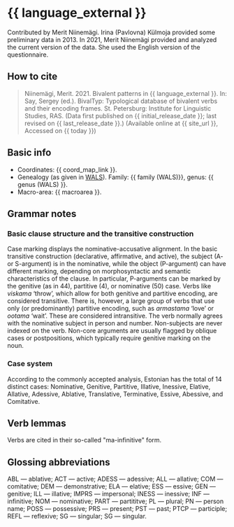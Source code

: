 # {{ language_external }}
Contributed by Merit Niinemägi. Irina (Pavlovna) Külmoja provided some preliminary data in 2013. In 2021, Merit Niinemägi provided and analyzed the current version of the data. She used the English version of the questionnaire. 

## How to cite
> Niinemägi, Merit. 2021. Bivalent patterns in {{ language_external }}. 
> In: Say, Sergey (ed.). BivalTyp: 
> Typological database of bivalent verbs and their encoding frames. 
> St. Petersburg: Institute for Linguistic Studies, RAS. 
> (Data first published on {{ initial_release_date }}; last revised on {{ last_release_date }}.) 
> (Available online at {{ site_url }}, Accessed on {{ today }})

## Basic info
- Coordinates: {{ coord_map_link }}.
- Genealogy (as given in [WALS](https://wals.info/)). Family: {{ family (WALS)}}, genus: {{ genus (WALS) }}.
- Macro-area: {{ macroarea }}. 

## Grammar notes

### Basic clause structure and the transitive construction

Case marking displays the nominative-accusative alignment. In the basic transitive construction (declarative, affirmative, and active), the subject (A- or S-argument) is in the nominative, while the object (P-argument) can have different marking, depending on morphosyntactic and semantic characteristics of the clause. In particular, P-arguments can be marked by the genitive (as in 44), partitive (4), or nominative (50) case. 
Verbs like *viskama* ‘throw’, which allow for both genitive and partitive encoding, are considered transitive. There is, however, a large group of verbs that use only (or predominantly) partitive encoding, such as *armastama* ‘love’ or *ootama* ‘wait’. These are considered intransitive.
The verb normally agrees with the nominative subject in person and number. Non-subjects are never indexed on the verb.
Non-core arguments are usually flagged by oblique cases or postpositions, which typically require genitive marking on the noun.

### Case system

According to the commonly accepted analysis, Estonian has the total of 14 distinct cases: Nominative, Genitive, Partitive, Illative, Inessive, Elative, Allative, Adessive, Ablative, Translative, Terminative, Essive, Abessive, and Comitative.

## Verb lemmas

Verbs are cited in their so-called "ma-infinitive" form.

## Glossing abbreviations
ABL — ablative; ACT — active; ADESS — adessive; ALL — allative; COM — comitative; DEM — demonstrative; ELA — elative; ESS — essive; GEN — genitive; ILL — illative; IMPRS — impersonal; INESS — inessive; INF — infinitive; NOM — nominative; PART — partititve; PL — plural; PN — person name; POSS — possessive; PRS — present; PST — past; PTCP — participle; REFL — reflexive; SG — singular; SG — singular.
